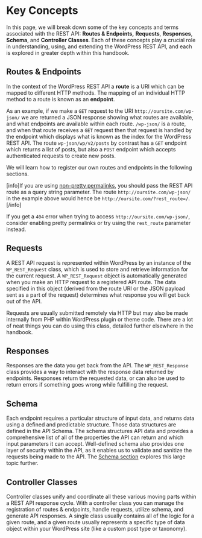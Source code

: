 # Key Concepts

In this page, we will break down some of the key concepts and terms associated with the REST API: **Routes & Endpoints,** **Requests**, **Responses**, **Schema**, and **Controller Classes**. Each of these concepts play a crucial role in understanding, using, and extending the WordPress REST API, and each is explored in greater depth within this handbook.

## Routes & Endpoints

In the context of the WordPress REST API a **route** is a URI which can be mapped to different HTTP methods. The mapping of an individual HTTP method to a route is known as an **endpoint**.

As an example, if we make a `GET` request to the URI `http://oursite.com/wp-json/` we are returned a JSON response showing what routes are available, and what endpoints are available within each route. `/wp-json/` is a route, and when that route receives a `GET` request then that request is handled by the endpoint which displays what is known as the index for the WordPress REST API. The route `wp-json/wp/v2/posts` by contrast has a `GET` endpoint which returns a list of posts, but also a `POST` endpoint which accepts authenticated requests to create new posts.

We will learn how to register our own routes and endpoints in the following sections.

[info]If you are using [non-pretty permalinks](https://wordpress.org/support/article/using-permalinks/), you should pass the REST API route as a query string parameter. The route `http://oursite.com/wp-json/` in the example above would hence be `http://oursite.com/?rest_route=/`.[/info]

If you get a `404` error when trying to access `http://oursite.com/wp-json/`, consider enabling pretty permalinks or try using the `rest_route` parameter instead.

## Requests

A REST API request is represented within WordPress by an instance of the `WP_REST_Request` class, which is used to store and retrieve information for the current request. A `WP_REST_Request` object is automatically generated when you make an HTTP request to a registered API route. The data specified in this object (derived from the route URI or the JSON payload sent as a part of the request) determines what response you will get back out of the API.

Requests are usually submitted remotely via HTTP but may also be made internally from PHP within WordPress plugin or theme code. There are a lot of neat things you can do using this class, detailed further elsewhere in the handbook.

## Responses

Responses are the data you get back from the API. The `WP_REST_Response` class provides a way to interact with the response data returned by endpoints. Responses return the requested data, or can also be used to return errors if something goes wrong while fulfilling the request.

## Schema

Each endpoint requires a particular structure of input data, and returns data using a defined and predictable structure. Those data structures are defined in the API Schema. The schema structures API data and provides a comprehensive list of all of the properties the API can return and which input parameters it can accept. Well-defined schema also provides one layer of security within the API, as it enables us to validate and sanitize the requests being made to the API. The [Schema section](https://developer.wordpress.org/rest-api/extending-the-rest-api/schema/) explores this large topic further.


## Controller Classes

Controller classes unify and coordinate all these various moving parts within a REST API response cycle. With a controller class you can manage the registration of routes & endpoints, handle requests, utilize schema, and generate API responses. A single class usually contains all of the logic for a given route, and a given route usually represents a specific type of data object within your WordPress site (like a custom post type or taxonomy).
